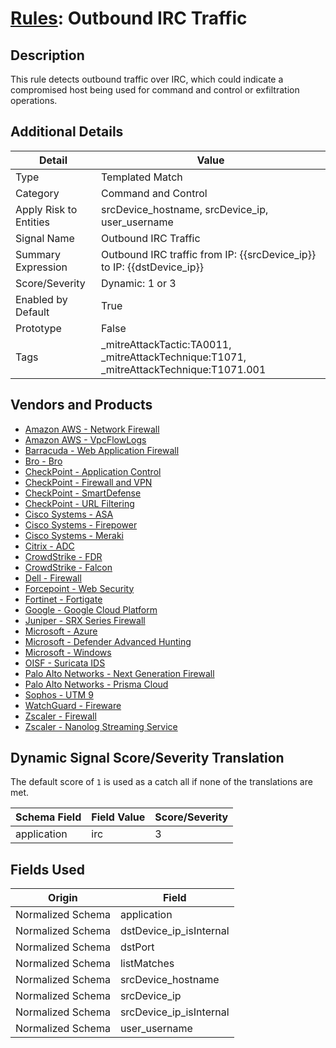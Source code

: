 # [Rules](README.md): Outbound IRC Traffic

## Description
This rule detects outbound traffic over IRC, which could indicate a compromised host being used for command and control or exfiltration operations.

## Additional Details
|Detail|Value|
|----|----|
|Type|Templated Match|
|Category|Command and Control|
|Apply Risk to Entities|srcDevice_hostname, srcDevice_ip, user_username|
|Signal Name|Outbound IRC Traffic|
|Summary Expression|Outbound IRC traffic from IP: {{srcDevice_ip}} to IP: {{dstDevice_ip}}|
|Score/Severity|Dynamic: 1 or 3|
|Enabled by Default|True|
|Prototype|False|
|Tags|_mitreAttackTactic:TA0011, _mitreAttackTechnique:T1071, _mitreAttackTechnique:T1071.001|
## Vendors and Products
- [Amazon AWS - Network Firewall](../products/3a82061c-2ca3-4289-9c9b-78756001aa38.md)
- [Amazon AWS - VpcFlowLogs](../products/021d1ded-1c82-4663-bf5d-d6ed5170efa3.md)
- [Barracuda - Web Application Firewall](../products/798f8da8-c85b-4e9a-b2f1-eae0b07532fb.md)
- [Bro - Bro](../products/37C866BF-72E1-470A-9072-EDB908F56951.md)
- [CheckPoint - Application Control](../products/1624169f-36c4-4309-8400-1409a171d00b.md)
- [CheckPoint - Firewall and VPN](../products/c3c1a4fc-10cc-4155-8a30-a3bb14fc9f31.md)
- [CheckPoint - SmartDefense](../products/2b82e665-bdde-474a-ae29-4f0f76598556.md)
- [CheckPoint - URL Filtering](../products/2a678bcd-898e-43cd-ab3f-91feb0602a18.md)
- [Cisco Systems - ASA](../products/be4f7473-fe69-4311-8859-3561900060bf.md)
- [Cisco Systems - Firepower](../products/da9e05a5-3fd3-46a7-a107-ae03c01e3f5a.md)
- [Cisco Systems - Meraki](../products/724c9add-8cd9-4013-b9e1-a907b96da426.md)
- [Citrix - ADC](../products/d3606245-76d3-4173-a2fe-832c0e71b0f9.md)
- [CrowdStrike - FDR](../products/569a3a44-c29f-492e-bcf4-5dc04e2ab0f3.md)
- [CrowdStrike - Falcon](../products/840c72e0-4e47-41e7-9b93-31f55d12f07d.md)
- [Dell - Firewall](../products/b1639f7f-4c11-4d29-ab69-368cf0e05e25.md)
- [Forcepoint - Web Security](../products/e90edc67-68d4-4d67-82f6-4524f94b59bb.md)
- [Fortinet - Fortigate](../products/c57e2c85-4fc1-4fb7-8fa1-dbc5235231ad.md)
- [Google - Google Cloud Platform](../products/dcc85cfc-a698-4d09-87de-f2c723f3ad07.md)
- [Juniper - SRX Series Firewall](../products/A17B3F3C-04F1-40C8-9497-3C499EB18A74.md)
- [Microsoft - Azure](../products/a1225af5-e778-4068-a9a2-47da93d1ff24.md)
- [Microsoft - Defender Advanced Hunting](../products/3382523e-2072-41bd-b50b-6b148957d0b0.md)
- [Microsoft - Windows](../products/1ff7546c-cb36-4a24-87f7-89d2cecc5761.md)
- [OISF - Suricata IDS](../products/afabb29d-e728-410f-b7c6-acfa9efbe1ed.md)
- [Palo Alto Networks - Next Generation Firewall](../products/46f5fa2c-1a62-4692-82ad-ed87800a0adb.md)
- [Palo Alto Networks - Prisma Cloud](../products/343b9323-d279-40d9-946f-809242e5cf98.md)
- [Sophos - UTM 9](../products/0fb003bc-8383-442f-8f3d-afcfbaefe617.md)
- [WatchGuard - Fireware](../products/14aa46d3-0710-44b6-9ce3-0a6b8f36b076.md)
- [Zscaler - Firewall](../products/9e0641a7-22ce-4ac8-8113-ee48b368ac3d.md)
- [Zscaler - Nanolog Streaming Service](../products/6299d728-14f7-455e-85c5-ea8ec65a654a.md)


## Dynamic Signal Score/Severity Translation

The default score of `1` is used as a catch all if none of the translations are met.

|Schema Field|Field Value|Score/Severity|
|------------|-----------|--------------|
|application|irc|3|
## Fields Used

|Origin|Field|
|----|----|
|Normalized Schema|application|
|Normalized Schema|dstDevice_ip_isInternal|
|Normalized Schema|dstPort|
|Normalized Schema|listMatches|
|Normalized Schema|srcDevice_hostname|
|Normalized Schema|srcDevice_ip|
|Normalized Schema|srcDevice_ip_isInternal|
|Normalized Schema|user_username|


